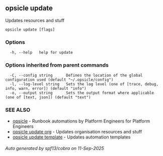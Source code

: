 ## opsicle update

Updates resources and stuff

```
opsicle update [flags]
```

### Options

```
  -h, --help   help for update
```

### Options inherited from parent commands

```
  -C, --config string      Defines the location of the global configuration used (default "~/.opsicle/config")
  -l, --log-level string   Sets the log level (one of [trace, debug, info, warn, error]) (default "info")
  -o, --output string      Sets the output format where applicable (one of [text, json]) (default "text")
```

### SEE ALSO

* [opsicle](cli/opsicle.md)	 - Runbook automations by Platform Engineers for Platform Engineers
* [opsicle update org](cli/opsicle_update_org.md)	 - Updates organisation resources and stuff
* [opsicle update template](cli/opsicle_update_template.md)	 - Updates automation templates

###### Auto generated by spf13/cobra on 11-Sep-2025
